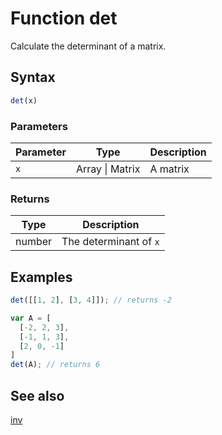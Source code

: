 <!-- Note: This file is automatically generated from source code comments. Changes made in this file will be overridden. -->

# Function det

Calculate the determinant of a matrix.


## Syntax

```js
det(x)
```

### Parameters

Parameter | Type | Description
--------- | ---- | -----------
`x` | Array &#124; Matrix | A matrix

### Returns

Type | Description
---- | -----------
number | The determinant of `x`


## Examples

```js
det([[1, 2], [3, 4]]); // returns -2

var A = [
  [-2, 2, 3],
  [-1, 1, 3],
  [2, 0, -1]
]
det(A); // returns 6
```


## See also

[inv](inv.md)
